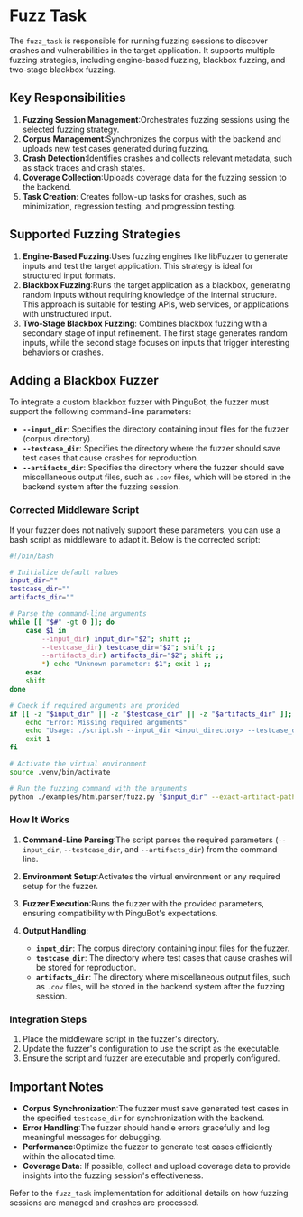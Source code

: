 # Fuzz Task

The `fuzz_task` is responsible for running fuzzing sessions to discover crashes and vulnerabilities in the target application. It supports multiple fuzzing strategies, including engine-based fuzzing, blackbox fuzzing, and two-stage blackbox fuzzing.

## Key Responsibilities

1. **Fuzzing Session Management**:Orchestrates fuzzing sessions using the selected fuzzing strategy.
2. **Corpus Management**:Synchronizes the corpus with the backend and uploads new test cases generated during fuzzing.
3. **Crash Detection**:Identifies crashes and collects relevant metadata, such as stack traces and crash states.
4. **Coverage Collection**:Uploads coverage data for the fuzzing session to the backend.
5. **Task Creation**:
   Creates follow-up tasks for crashes, such as minimization, regression testing, and progression testing.

## Supported Fuzzing Strategies

1. **Engine-Based Fuzzing**:Uses fuzzing engines like libFuzzer to generate inputs and test the target application. This strategy is ideal for structured input formats.
2. **Blackbox Fuzzing**:Runs the target application as a blackbox, generating random inputs without requiring knowledge of the internal structure. This approach is suitable for testing APIs, web services, or applications with unstructured input.
3. **Two-Stage Blackbox Fuzzing**:
   Combines blackbox fuzzing with a secondary stage of input refinement. The first stage generates random inputs, while the second stage focuses on inputs that trigger interesting behaviors or crashes.

## Adding a Blackbox Fuzzer

To integrate a custom blackbox fuzzer with PinguBot, the fuzzer must support the following command-line parameters:

- **`--input_dir`**: Specifies the directory containing input files for the fuzzer (corpus directory).
- **`--testcase_dir`**: Specifies the directory where the fuzzer should save test cases that cause crashes for reproduction.
- **`--artifacts_dir`**: Specifies the directory where the fuzzer should save miscellaneous output files, such as `.cov` files, which will be stored in the backend system after the fuzzing session.

### Corrected Middleware Script

If your fuzzer does not natively support these parameters, you can use a bash script as middleware to adapt it. Below is the corrected script:

```bash
#!/bin/bash

# Initialize default values
input_dir=""
testcase_dir=""
artifacts_dir=""

# Parse the command-line arguments
while [[ "$#" -gt 0 ]]; do
    case $1 in
        --input_dir) input_dir="$2"; shift ;;
        --testcase_dir) testcase_dir="$2"; shift ;;
        --artifacts_dir) artifacts_dir="$2"; shift ;;
        *) echo "Unknown parameter: $1"; exit 1 ;;
    esac
    shift
done

# Check if required arguments are provided
if [[ -z "$input_dir" || -z "$testcase_dir" || -z "$artifacts_dir" ]]; then
    echo "Error: Missing required arguments"
    echo "Usage: ./script.sh --input_dir <input_directory> --testcase_dir <testcase_dir> --artifacts_dir <artifacts_dir>"
    exit 1
fi

# Activate the virtual environment
source .venv/bin/activate

# Run the fuzzing command with the arguments
python ./examples/htmlparser/fuzz.py "$input_dir" --exact-artifact-path "$testcase_dir"
```

### How It Works

1. **Command-Line Parsing**:The script parses the required parameters (`--input_dir`, `--testcase_dir`, and `--artifacts_dir`) from the command line.
2. **Environment Setup**:Activates the virtual environment or any required setup for the fuzzer.
3. **Fuzzer Execution**:Runs the fuzzer with the provided parameters, ensuring compatibility with PinguBot's expectations.
4. **Output Handling**:

   - **`input_dir`**: The corpus directory containing input files for the fuzzer.
   - **`testcase_dir`**: The directory where test cases that cause crashes will be stored for reproduction.
   - **`artifacts_dir`**: The directory where miscellaneous output files, such as `.cov` files, will be stored in the backend system after the fuzzing session.

### Integration Steps

1. Place the middleware script in the fuzzer's directory.
2. Update the fuzzer's configuration to use the script as the executable.
3. Ensure the script and fuzzer are executable and properly configured.

## Important Notes

- **Corpus Synchronization**:The fuzzer must save generated test cases in the specified `testcase_dir` for synchronization with the backend.
- **Error Handling**:The fuzzer should handle errors gracefully and log meaningful messages for debugging.
- **Performance**:Optimize the fuzzer to generate test cases efficiently within the allocated time.
- **Coverage Data**:
  If possible, collect and upload coverage data to provide insights into the fuzzing session's effectiveness.

Refer to the `fuzz_task` implementation for additional details on how fuzzing sessions are managed and crashes are processed.
